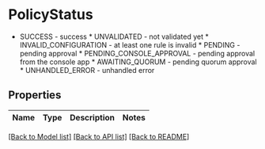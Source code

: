# PolicyStatus

* SUCCESS - success * UNVALIDATED - not validated yet * INVALID_CONFIGURATION - at least one rule is invalid * PENDING - pending approval * PENDING_CONSOLE_APPROVAL - pending approval from the console app * AWAITING_QUORUM - pending quorum approval * UNHANDLED_ERROR - unhandled error 

## Properties

Name | Type | Description | Notes
------------ | ------------- | ------------- | -------------

[[Back to Model list]](../README.md#documentation-for-models) [[Back to API list]](../README.md#documentation-for-api-endpoints) [[Back to README]](../README.md)


